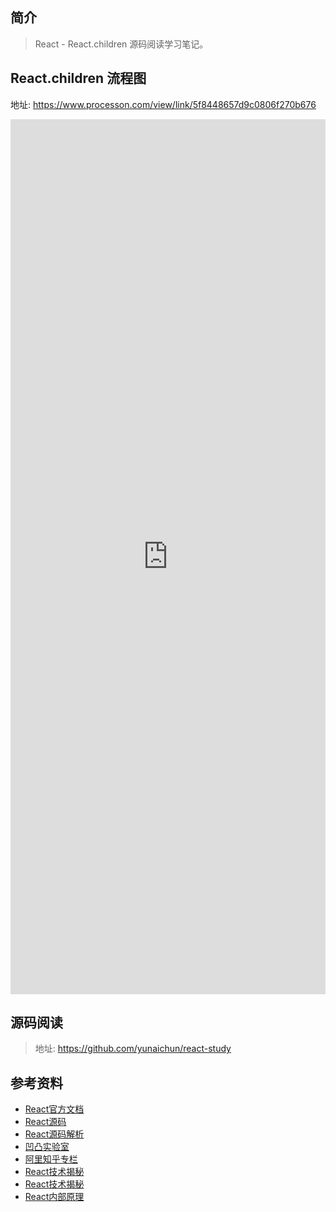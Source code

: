 
 ## 简介

> React - React.children 源码阅读学习笔记。

## React.children 流程图

地址: https://www.processon.com/view/link/5f8448657d9c0806f270b676

 <iframe  
 height=1400
 width=100% 
 src="https://www.processon.com/view/link/5f8448657d9c0806f270b676"  
 frameborder=0  
 allowfullscreen>
 </iframe>

## 源码阅读

> 地址: https://github.com/yunaichun/react-study

## 参考资料

- [React官方文档](https://reactjs.org)
- [React源码](https://github.com/facebook/react/tree/8b2d3783e58d1acea53428a10d2035a8399060fe)
- [React源码解析](https://react.jokcy.me/)
- [凹凸实验室](https://aotu.io/notes/2020/11/12/react-indoor/index.html)
- [阿里知乎专栏](https://zhuanlan.zhihu.com/purerender)
- [React技术揭秘](https://react.iamkasong.com/)
- [React技术揭秘](https://react.iamkasong.com/)
- [React内部原理](http://tcatche.site/2017/07/react-internals-part-one-basic-rendering/)
